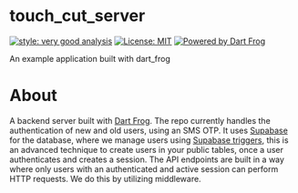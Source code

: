 # touch_cut_server

[![style: very good analysis][very_good_analysis_badge]][very_good_analysis_link]
[![License: MIT][license_badge]][license_link]
[![Powered by Dart Frog](https://img.shields.io/endpoint?url=https://tinyurl.com/dartfrog-badge)](https://dartfrog.vgv.dev)

An example application built with dart_frog

[license_badge]: https://img.shields.io/badge/license-MIT-blue.svg
[license_link]: https://opensource.org/licenses/MIT
[very_good_analysis_badge]: https://img.shields.io/badge/style-very_good_analysis-B22C89.svg
[very_good_analysis_link]: https://pub.dev/packages/very_good_analysis

# About
A backend server built with [Dart Frog](https://dartfrog.vgv.dev/).
The repo currently handles the authentication of new and old users, using an SMS OTP. It uses [Supabase](https://supabase.com/) for the database, where we manage users using [Supabase triggers](https://supabase.com/docs/guides/auth/managing-user-data#advanced-techniques), this is an advanced technique to create users in your public tables, once a user authenticates and creates a session.
The API endpoints are built in a way where only users with an authenticated and active session can perform HTTP requests. We do this by utilizing middleware.

